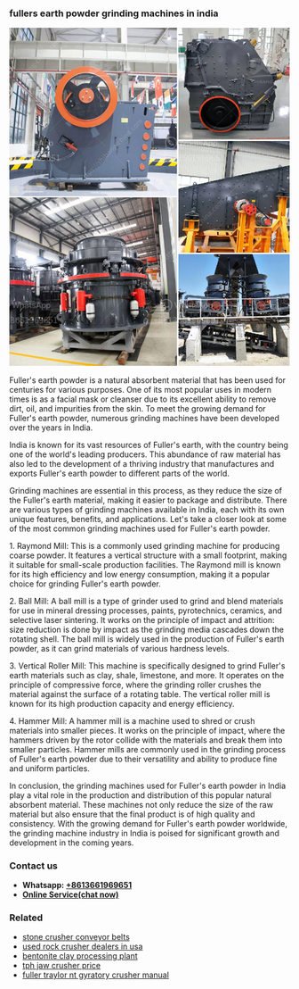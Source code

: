 <h3>fullers earth powder grinding machines in india</h3><img src='1706768164.jpg' alt=''><p>Fuller's earth powder is a natural absorbent material that has been used for centuries for various purposes. One of its most popular uses in modern times is as a facial mask or cleanser due to its excellent ability to remove dirt, oil, and impurities from the skin. To meet the growing demand for Fuller's earth powder, numerous grinding machines have been developed over the years in India.</p><p>India is known for its vast resources of Fuller's earth, with the country being one of the world's leading producers. This abundance of raw material has also led to the development of a thriving industry that manufactures and exports Fuller's earth powder to different parts of the world.</p><p>Grinding machines are essential in this process, as they reduce the size of the Fuller's earth material, making it easier to package and distribute. There are various types of grinding machines available in India, each with its own unique features, benefits, and applications. Let's take a closer look at some of the most common grinding machines used for Fuller's earth powder.</p><p>1. Raymond Mill: This is a commonly used grinding machine for producing coarse powder. It features a vertical structure with a small footprint, making it suitable for small-scale production facilities. The Raymond mill is known for its high efficiency and low energy consumption, making it a popular choice for grinding Fuller's earth powder.</p><p>2. Ball Mill: A ball mill is a type of grinder used to grind and blend materials for use in mineral dressing processes, paints, pyrotechnics, ceramics, and selective laser sintering. It works on the principle of impact and attrition: size reduction is done by impact as the grinding media cascades down the rotating shell. The ball mill is widely used in the production of Fuller's earth powder, as it can grind materials of various hardness levels.</p><p>3. Vertical Roller Mill: This machine is specifically designed to grind Fuller's earth materials such as clay, shale, limestone, and more. It operates on the principle of compressive force, where the grinding roller crushes the material against the surface of a rotating table. The vertical roller mill is known for its high production capacity and energy efficiency.</p><p>4. Hammer Mill: A hammer mill is a machine used to shred or crush materials into smaller pieces. It works on the principle of impact, where the hammers driven by the rotor collide with the materials and break them into smaller particles. Hammer mills are commonly used in the grinding process of Fuller's earth powder due to their versatility and ability to produce fine and uniform particles.</p><p>In conclusion, the grinding machines used for Fuller's earth powder in India play a vital role in the production and distribution of this popular natural absorbent material. These machines not only reduce the size of the raw material but also ensure that the final product is of high quality and consistency. With the growing demand for Fuller's earth powder worldwide, the grinding machine industry in India is poised for significant growth and development in the coming years.</p><h3>Contact us</h3><ul><li><strong>Whatsapp:&nbsp;<a href="https://wa.me/8613661969651">+8613661969651</a></strong></li><li><a href="https://swt.shibang-china.com/?git&amp;zhl&amp;fullers earth powder grinding machines in india"><strong>Online Service(chat now)</strong></a></li></ul><h3>Related</h3><ul><li><a href='stone crusher conveyor belts.md'>stone crusher conveyor belts</a></li><li><a href='used rock crusher dealers in usa.md'>used rock crusher dealers in usa</a></li><li><a href='bentonite clay processing plant.md'>bentonite clay processing plant</a></li><li><a href='tph jaw crusher price.md'>tph jaw crusher price</a></li><li><a href='fuller traylor nt gyratory crusher manual.md'>fuller traylor nt gyratory crusher manual</a></li></ul>